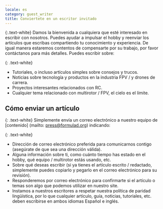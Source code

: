 ```yaml
---
locale: es
category: guest_writer
title: Conviertete en un escritor invitado
---
```


{:.text-white}
Damos la bienvenida a cualquiera que esté interesado en escribir
con nosotros.
Puedes ayudar a impulsar el hobby y
reenviar los artículos que escribas compartiendo tu conocimiento y experiencia.
De igual manera estaremos contentos de compensarte por su trabajo,
por favor contáctanos para más detalles.
Puedes escribir sobre:

{: .text-white}
* Tutoriales, o incluso artículos simples sobre consejos y trucos.
* Noticias sobre tecnología y productos en la industria FPV / y drones de carrera.
* Proyectos interesantes relacionados con RC.
* Cualquier tema relacionado con multirotor / FPV, el cielo es el límite.

## Cómo enviar un artículo

{: .text-white}
Simplemente envía un correo electrónico a nuestro equipo de [contenido] (mailto: press@formulad.org) indicando:

{: .text-white}
* Dirección de correo electrónico preferida para comunicarnos contigo (asegúrate de que sea una dirección válida).
* Alguna información sobre ti, como cuánto tiempo has estado en el hobby, qué equipo / multirotor estás usando, etc.
* Sobre qué deseas escribir (si ya tienes el artículo escrito / redactado, simplemente puedes copiarlo y pegarlo
en el correo electrónico para su revisión).
* Responderemos por correo electrónico para confirmarte si el artículo
o temas son algo que podemos utilizar en nuestro site.
* Instamos a nuestros escritores a respetar nuestra política de paridad lingüística,
por lo que cualquier artículo, guía, noticias, tutoriales, etc. deben escribirse en ambos idiomas
Español e inglés.




